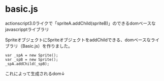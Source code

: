 basic.js
========

actionscript3.0ライクで「spriteA.addChild(spriteB)」のできるdomベースなjavascripptライブラリ

SpriteオブジェクトにSpriteオブジェクトをaddChildできる、domベースなライブラリ（Basic.js）を作りました。

    var _spA = new Sprite();
    var _spB = new Sprite();
    _spA.addChild(_spB);
これによって生成されるdom↓
    <div>            <!-- _spA -->
       <div></div>   <!-- _spB -->
    </div>
